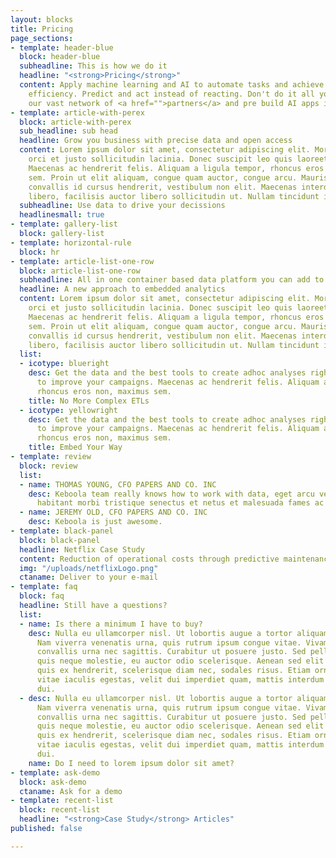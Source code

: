 ```yaml
---
layout: blocks
title: Pricing
page_sections:
- template: header-blue
  block: header-blue
  subheadline: This is how we do it
  headline: "<strong>Pricing</strong>"
  content: Apply machine learning and AI to automate tasks and achieve better operational
    efficiency. Predict and act instead of reacting. Don't do it all yourselve. Use
    our vast network of <a href="">partners</a> and pre build AI apps in our <a href="">marketplace</a>.
- template: article-with-perex
  block: article-with-perex
  sub_headline: sub head
  headline: Grow you business with precise data and open access
  content: Lorem ipsum dolor sit amet, consectetur adipiscing elit. Morbi pharetra
    orci et justo sollicitudin lacinia. Donec suscipit leo quis laoreet elementum.
    Maecenas ac hendrerit felis. Aliquam a ligula tempor, rhoncus eros non, maximus
    sem. Proin ut elit aliquam, congue quam auctor, congue arcu. Mauris elit erat,
    convallis id cursus hendrerit, vestibulum non elit. Maecenas interdum porttitor
    libero, facilisis auctor libero sollicitudin ut. Nullam tincidunt id dictu.
  subheadline: Use data to drive your decissions
  headlinesmall: true
- template: gallery-list
  block: gallery-list
- template: horizontal-rule
  block: hr
- template: article-list-one-row
  block: article-list-one-row
  subheadline: All in one container based data platform you can add to
  headline: A new approach to embedded analytics
  content: Lorem ipsum dolor sit amet, consectetur adipiscing elit. Morbi pharetra
    orci et justo sollicitudin lacinia. Donec suscipit leo quis laoreet elementum.
    Maecenas ac hendrerit felis. Aliquam a ligula tempor, rhoncus eros non, maximus
    sem. Proin ut elit aliquam, congue quam auctor, congue arcu. Mauris elit erat,
    convallis id cursus hendrerit, vestibulum non elit. Maecenas interdum porttitor
    libero, facilisis auctor libero sollicitudin ut. Nullam tincidunt id dictu
  list:
  - icotype: blueright
    desc: Get the data and the best tools to create adhoc analyses right in your department
      to improve your campaigns. Maecenas ac hendrerit felis. Aliquam a ligula tempor,
      rhoncus eros non, maximus sem.
    title: No More Complex ETLs
  - icotype: yellowright
    desc: Get the data and the best tools to create adhoc analyses right in your department
      to improve your campaigns. Maecenas ac hendrerit felis. Aliquam a ligula tempor,
      rhoncus eros non, maximus sem.
    title: Embed Your Way
- template: review
  block: review
  list:
  - name: THOMAS YOUNG, CFO PAPERS AND CO. INC
    desc: Keboola team really knows how to work with data, eget arcu velit. Pellentesque
      habitant morbi tristique senectus et netus et malesuada fames ac turpis egestas.
  - name: JEREMY OLD, CFO PAPERS AND CO. INC
    desc: Keboola is just awesome.
- template: black-panel
  block: black-panel
  headline: Netflix Case Study
  content: Reduction of operational costs through predictive maintenance.
  img: "/uploads/netflixLogo.png"
  ctaname: Deliver to your e-mail
- template: faq
  block: faq
  headline: Still have a questions?
  list:
  - name: Is there a minimum I have to buy?
    desc: Nulla eu ullamcorper nisl. Ut lobortis augue a tortor aliquam ullamcorper.
      Nam viverra venenatis urna, quis rutrum ipsum congue vitae. Vivamus commodo
      convallis urna nec sagittis. Curabitur ut posuere justo. Sed pellentesque ipsum
      quis neque molestie, eu auctor odio scelerisque. Aenean sed elit ex. Suspendisse
      quis ex hendrerit, scelerisque diam nec, sodales risus. Etiam ornare, tellus
      vitae iaculis egestas, velit dui imperdiet quam, mattis interdum arcu est ut
      dui.
  - desc: Nulla eu ullamcorper nisl. Ut lobortis augue a tortor aliquam ullamcorper.
      Nam viverra venenatis urna, quis rutrum ipsum congue vitae. Vivamus commodo
      convallis urna nec sagittis. Curabitur ut posuere justo. Sed pellentesque ipsum
      quis neque molestie, eu auctor odio scelerisque. Aenean sed elit ex. Suspendisse
      quis ex hendrerit, scelerisque diam nec, sodales risus. Etiam ornare, tellus
      vitae iaculis egestas, velit dui imperdiet quam, mattis interdum arcu est ut
      dui.
    name: Do I need to lorem ipsum dolor sit amet?
- template: ask-demo
  block: ask-demo
  ctaname: Ask for a demo
- template: recent-list
  block: recent-list
  headline: "<strong>Case Study</strong> Articles"
published: false

---
```

